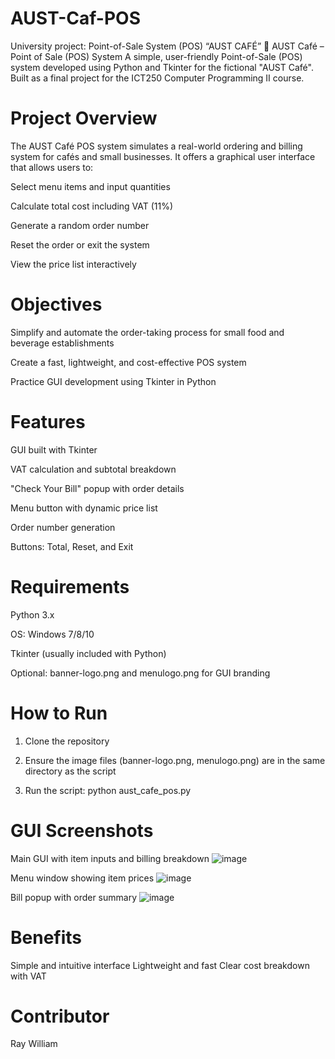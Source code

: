 # AUST-Caf-POS
University project: Point-of-Sale System (POS)  “AUST CAFÉ” 
🧾 AUST Café – Point of Sale (POS) System
A simple, user-friendly Point-of-Sale (POS) system developed using Python and Tkinter for the fictional "AUST Café". Built as a final project for the ICT250 Computer Programming II course.

# Project Overview
The AUST Café POS system simulates a real-world ordering and billing system for cafés and small businesses. It offers a graphical user interface that allows users to:

Select menu items and input quantities

Calculate total cost including VAT (11%)

Generate a random order number

Reset the order or exit the system

View the price list interactively

# Objectives
Simplify and automate the order-taking process for small food and beverage establishments

Create a fast, lightweight, and cost-effective POS system

Practice GUI development using Tkinter in Python

# Features
GUI built with Tkinter

VAT calculation and subtotal breakdown

"Check Your Bill" popup with order details

Menu button with dynamic price list

Order number generation

Buttons: Total, Reset, and Exit

# Requirements
Python 3.x

OS: Windows 7/8/10

Tkinter (usually included with Python)

Optional: banner-logo.png and menulogo.png for GUI branding

# How to Run
1. Clone the repository

2. Ensure the image files (banner-logo.png, menulogo.png) are in the same directory as the script

3. Run the script:
python aust_cafe_pos.py

# GUI Screenshots
Main GUI with item inputs and billing breakdown
![image](https://github.com/user-attachments/assets/48d43cc0-5b12-4d69-b77d-4e0253b3eff7)

Menu window showing item prices
![image](https://github.com/user-attachments/assets/3ce4ab14-9c3f-4280-8a98-d3a004a17509)

Bill popup with order summary
![image](https://github.com/user-attachments/assets/728b586e-1c3f-417b-bc5a-280e7819458e)

# Benefits
Simple and intuitive interface
Lightweight and fast
Clear cost breakdown with VAT

# Contributor
Ray William

